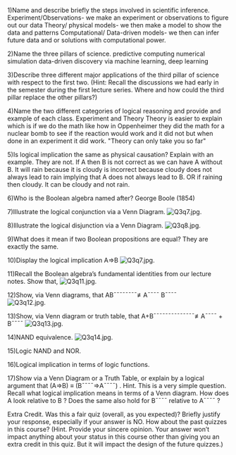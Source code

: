 1)Name and describe briefly the steps involved in scientific inference.
Experiment/Observations- we make an experiment or observations to figure out our data
Theory/ physical models- we then make a model to show the data and patterns
Computational/ Data-driven models- we then can infer future data and or solutions with computational power.

2)Name the three pillars of science.
predictive computing
numerical simulation
data-driven discovery via machine learning, deep learning

3)Describe three different major applications of the third pillar of science with respect to the first two.
(Hint: Recall the discussions we had early in the semester during the first lecture series. Where and how could the third pillar replace the other pillars?)

4)Name the two different categories of logical reasoning and provide and example of each class.
Experiment and Theory
Theory is easier to explain which is if we do the math like how in Oppenheimer they did the math for a nuclear bomb to see if the reaction would work and it did not but when done in an experiment it did work. "Theory can only take you so far"

5)Is logical implication the same as physical causation? Explain with an example.
They are not. If A then B is not correct as we can have A without B. It will rain because it is cloudy is incorrect because cloudy does not always lead to rain implying that A does not always lead to B. OR if raining then cloudy. It can be cloudy and not rain.

6)Who is the Boolean algebra named after?
George Boole (1854)

7)Illustrate the logical conjunction via a Venn Diagram.
![Q3q7.jpg](Q3q7.jpg).

8)Illustrate the logical disjunction via a Venn Diagram.
![Q3q8.jpg](Q3q8.jpg).

9)What does it mean if two Boolean propositions are equal?
They are exactly the same.

10)Display the logical implication A⇒B
![Q3q7.jpg](Q3q7.jpg).


11)Recall the Boolean algebra’s fundamental identities from our lecture notes. Show that,
![Q3q11.jpg](Q3q11.jpg).


12)Show, via Venn diagrams, that AB¯¯¯¯¯¯¯¯≢A¯¯¯¯ B¯¯¯¯  
![Q3q12.jpg](Q3q12.jpg).

13)Show, via Venn diagram or truth table, that A+B¯¯¯¯¯¯¯¯¯¯¯¯¯¯≢A¯¯¯¯ + B¯¯¯¯
![Q3q13.jpg](Q3q13.jpg).

14)NAND equivalence.
![Q3q14.jpg](Q3q14.jpg).

15)Logic NAND and NOR.

16)Logical implication in terms of logic functions.

17)Show via a Venn Diagram or a Truth Table, or explain by a logical argument that (A⇒B) ≡ (B¯¯¯¯⇒A¯¯¯¯)
. Hint. This is a very simple question. Recall what logical implication means in terms of a Venn diagram. How does A
 look relative to B
? Does the same also hold for B¯¯¯¯
 relative to A¯¯¯¯
?

Extra Credit. Was this a fair quiz (overall, as you expected)? Briefly justify your response, especially if your answer is NO. How about the past quizzes in this course? (Hint. Provide your sincere opinion. Your answer won’t impact anything about your status in this course other than giving you an extra credit in this quiz. But it will impact the design of the future quizzes.)
